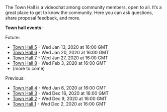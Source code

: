 
The Town Hall is a videochat among community members, open to all. It’s a great place to get to know the community. Here you can ask questions, share proposal feedback, and more.

**Town hall events:**

Future:


* [Town Hall 5](Town-Hall-5) - Wed Jan 13, 2020 at 16:00 GMT
* [Town Hall 6](Town-Hall-6) - Wed Jan 20, 2020 at 16:00 GMT
* [Town Hall 7](Town-Hall-7) - Wed Jan 27, 2020 at 16:00 GMT
* [Town Hall 8](Town-Hall-8) - Wed Feb 3, 2020 at 16:00 GMT
* (more to come)

Previous:

* [Town Hall 4](Town-Hall-4) - Wed Jan 6, 2020 at 16:00 GMT
* [Town Hall 3](Town-Hall-3) - Wed Dec 16, 2020 at 16:00 GMT
* [Town Hall 2](Town-Hall-2) - Wed Dec 9, 2020 at 16:00 GMT
* [Town Hall 1](Town-Hall-1) - Wed Dec 2, 2020 at 16:00 GMT

###

###
